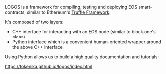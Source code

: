 LOGOS is a framework for compiling, testing and deploying EOS smart-contracts, similar to Ethereum's [Truffle Framework](http://truffleframework.com).

It's composed of two layers:

* C++ interface for interacting with an EOS node (similar to block.one's cleos)
* Python interface which is a convenient human-oriented wrapper around the above C++ interface

Using Python allows us to build a high quality documentation and tutorials:

https://tokenika.github.io/logos/index.html